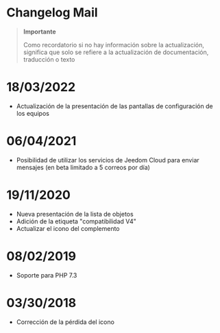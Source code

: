 # Changelog Mail

>**Importante**
>
>Como recordatorio si no hay información sobre la actualización, significa que solo se refiere a la actualización de documentación, traducción o texto

# 18/03/2022

- Actualización de la presentación de las pantallas de configuración de los equipos

# 06/04/2021

- Posibilidad de utilizar los servicios de Jeedom Cloud para enviar mensajes (en beta limitado a 5 correos por día)

# 19/11/2020

- Nueva presentación de la lista de objetos
- Adición de la etiqueta "compatibilidad V4"
- Actualizar el icono del complemento

# 08/02/2019

- Soporte para PHP 7.3

# 03/30/2018

- Corrección de la pérdida del icono
